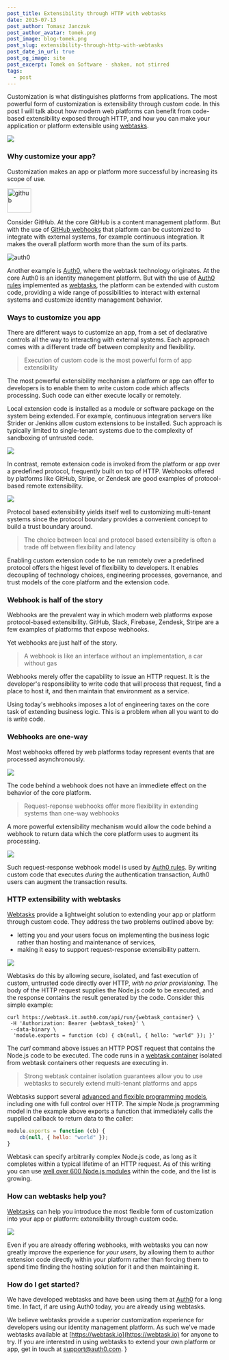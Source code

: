 ```yaml
---
post_title: Extensibility through HTTP with webtasks
date: 2015-07-13
post_author: Tomasz Janczuk
post_author_avatar: tomek.png
post_image: blog-tomek.png
post_slug: extensibility-through-http-with-webtasks
post_date_in_url: true
post_og_image: site
post_excerpt: Tomek on Software - shaken, not stirred
tags:
  - post
---
```


Customization is what distinguishes platforms from applications. The most powerful form of customization is extensibility through custom code. In this post I will talk about how modern web platforms can benefit from code-based extensibility exposed through HTTP, and how you can make your application or platform extensible using [webtasks](https://webtask.io). 

<img src="/assets/images/blog/tomek_blog/2015-07-13/3.png" class="tj-img-diagram-75">

### Why customize your app?

Customization makes an app or platform more successful by increasing its scope of use.

<img src="/assets/images/blog/tomek_blog/2015-07-13/1.png" class="tj-img-small" alt="github" style="width:4em">  

Consider GitHub. At the core GitHub is a content management platform. But with the use of [GitHub webhooks](https://developer.github.com/webhooks/) that platform can be customized to integrate with external systems, for example continuous integration. It makes the overall platform worth more than the sum of its parts. 

<img src="/assets/images/blog/tomek_blog/2015-07-13/2.png" class="tj-img-small" alt="auth0">

Another example is [Auth0](https://auth0.com), where the webtask technology originates. At the core Auth0 is an identity manegement platform. But with the use of [Auth0 rules](https://auth0.com/docs/rules) implemented as [webtasks](https://webtask.io), the platform can be extended with custom code, providing a wide range of possibilities to interact with external systems and customize identity management behavior. 

### Ways to customize you app

There are different ways to customize an app, from a set of declarative controls all the way to interacting with external systems. Each approach comes with a different trade off between complexity and flexibility. 

> Execution of custom code is the most powerful form of app extensibility

The most powerful extensibility mechanism a platform or app can offer to developers is to enable them to write custom code which affects processing. Such code can either execute locally or remotely. 

Local extension code is installed as a module or software package on the system being extended. For example, continuous integration servers like Strider or Jenkins allow custom extensions to be installed. Such approach is typically limited to single-tenant systems due to the complexity of sandboxing of untrusted code. 

<img src="/assets/images/blog/tomek_blog/2015-07-13/4.png" class="tj-img-diagram-75">

In contrast, remote extension code is invoked from the platform or app over a predefined protocol, frequently built on top of HTTP. Webhooks offered by platforms like GitHub, Stripe, or Zendesk are good examples of protocol-based remote extensibility. 

<img src="/assets/images/blog/tomek_blog/2015-07-13/5.png" class="tj-img-diagram-75">

Protocol based extensibility yields itself well to customizing multi-tenant systems since the protocol boundary provides a convenient concept to build a trust boundary around. 

> The choice between local and protocol based extensibility is often a trade off between flexibility and latency

Enabling custom extension code to be run remotely over a predefined protocol offers the higest level of flexibility to developers. It enables decoupling of technology choices, engineering processes, governance, and trust models of the core platform and the extension code. 

### Webhook is half of the story

Webhooks are the prevalent way in which modern web platforms expose protocol-based extensibility. GitHub, Slack, Firebase, Zendesk, Stripe are a few examples of platforms that expose webhooks. 

Yet webhooks are just half of the story. 

> A webhook is like an interface without an implementation, a car without gas

Webhooks merely offer the capability to issue an HTTP request. It is the developer's responsibility to write code that will process that request, find a place to host it, and then maintain that environment as a service. 

Using today's webhooks imposes a lot of engineering taxes on the core task of extending business logic. This is a problem when all you want to do is write code. 

### Webhooks are one-way

Most webhooks offered by web platforms today represent events that are processed asynchronously. 

<img src="/assets/images/blog/tomek_blog/2015-07-13/6.png" class="tj-img-diagram-75">

The code behind a webhook does not have an immediete effect on the behavior of the core platform. 

> Request-reponse webhooks offer more flexibility in extending systems than one-way webhooks

A more powerful extensibility mechanism would allow the code behind a webhook to return data which the core platform uses to augment its processing. 

<img src="/assets/images/blog/tomek_blog/2015-07-13/7.png" class="tj-img-diagram-75">

Such request-response webhook model is used by [Auth0 rules](https://auth0.com/docs/rules). By writing custom code that executes *during* the authentication transaction, Auth0 users can augment the transaction results. 

### HTTP extensibility with webtasks

[Webtasks](https://webtask.io) provide a lightweight solution to extending your app or platform through custom code. They address the two problems outlined above by:

* letting you and your users focus on implementing the business logic rather than hosting and maintenance of services,
* making it easy to support request-response extensibility pattern. 

<img src="/assets/images/blog/tomek_blog/2015-07-13/3.png" class="tj-img-diagram-75">

Webtasks do this by allowing secure, isolated, and fast execution of custom, untrusted code directly over HTTP, *with no prior provisioning*. The body of the HTTP request supplies the Node.js code to be executed, and the response contains the result generated by the code. Consider this simple example: 

```
curl https://webtask.it.auth0.com/api/run/{webtask_container} \
 -H 'Authorization: Bearer {webtask_token}' \
 --data-binary \
  'module.exports = function (cb) { cb(null, { hello: "world" }); }'
```

The *curl* command above issues an HTTP POST request that contains the Node.js code to be executed. The code runs in a [webtask container](https://webtask.io/docs/101) isolated from webtask containers other requests are executing in. 

> Strong webtask container isolation guarantees allow you to use webtasks to securely extend multi-tenant platforms and apps

Webtasks support several [advanced and flexible programming models](https://webtask.io/docs/model), including one with full control over HTTP. The simple Node.js programming model in the example above exports a function that immediately calls the supplied callback to return data to the caller:

```javascript
module.exports = function (cb) {
    cb(null, { hello: "world" });
}
```
 
Webtask can specify arbitrarily complex Node.js code, as long as it completes within a typical lifetime of an HTTP request. As of this writing you can use [well over 600 Node.js modules](https://webtask.io/docs/modules) within the code, and the list is growing. 

### How can webtasks help you?

[Webtasks](https://webtask.io) can help you introduce the most flexible form of customization into your app or platform: extensibility through custom code. 

<img src="/assets/images/blog/tomek_blog/2015-07-13/8.png" class="tj-img-diagram-75">

Even if you are already offering webhooks, with webtasks you can now greatly improve the experience for *your users*, by allowing them to author extension code directly within your platform rather than forcing them to spend time finding the hosting solution for it and then maintaining it. 

### How do I get started?

We have developed webtasks and have been using them at [Auth0](https://auth0.com) for a long time. In fact, if are using Auth0 today, you are already using webtasks. 

We believe webtasks provide a superior customization experience for developers using our identity management platform. As such we've made webtasks available at [https://webtask.io](https://webtask.io) for anyone to try. If you are interested in using webtasks to extend your own platform or app, get in touch at [support@auth0.com](mailto:support@auth0.com). }